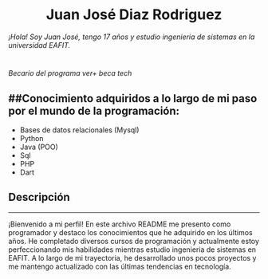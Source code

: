 
<h1 align="center"> Juan José Diaz Rodriguez</h1>

*¡Hola! Soy Juan José, tengo 17 años y estudio ingenieria de sistemas en la universidad EAFIT.*
#
*Becario del programa ver+ beca tech*


##Conocimiento adquiridos a lo largo de mi paso por el mundo de la programación:
---

- Bases de datos relacionales (Mysql)
- Python
- Java (POO)
- Sql
- PHP
- Dart




## Descripción 
---
¡Bienvenido a mi perfil! En este archivo README me presento como programador y destaco los conocimientos que he adquirido en los últimos años. He completado diversos cursos de programación y actualmente estoy perfeccionando mis habilidades mientras estudio ingenieria de sistemas en EAFIT. A lo largo de mi trayectoria, he desarrollado unos pocos proyectos y me mantengo actualizado con las últimas tendencias en tecnología.




